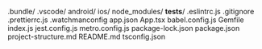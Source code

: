 .bundle/
.vscode/
android/
ios/
node_modules/
__tests__/
.eslintrc.js
.gitignore
.prettierrc.js
.watchmanconfig
app.json
App.tsx
babel.config.js
Gemfile
index.js
jest.config.js
metro.config.js
package-lock.json
package.json
project-structure.md
README.md
tsconfig.json

